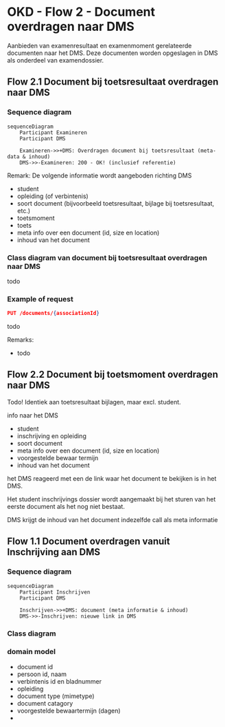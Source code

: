 # OKD - Flow 2 - Document overdragen naar DMS
Aanbieden van examenresultaat en examenmoment gerelateerde documenten naar het DMS. Deze documenten worden opgeslagen in DMS als onderdeel van examendossier. 

## Flow 2.1 Document bij toetsresultaat overdragen naar DMS
### Sequence diagram
```mermaid
sequenceDiagram
    Participant Examineren
    Participant DMS

    Examineren->>+DMS: Overdragen document bij toetsresultaat (meta-data & inhoud)
    DMS->>-Examineren: 200 - OK! (inclusief referentie)
```

Remark:
De volgende informatie wordt aangeboden richting  DMS
- student
- opleiding (of verbintenis)
- soort document (bijvoorbeeld toetsresultaat, bijlage bij toetsresultaat, etc.)
- toetsmoment
- toets
- meta info over een document (id, size en location)
- inhoud van het document

### Class diagram van document bij toetsresultaat overdragen naar DMS
todo

### Example of request
```json
PUT /documents/{associationId}
```
todo

Remarks:
- todo



## Flow 2.2 Document bij toetsmoment overdragen naar DMS
Todo! Identiek aan toetsresultaat bijlagen, maar excl. student.





  






info naar het DMS
- student
- inschrijving en opleiding
- soort document
- meta info over een document (id, size en location)
- voorgestelde bewaar termijn
- inhoud van het document

het DMS reageerd met een de link waar het document te bekijken is in het DMS.

Het student inschrijvings dossier wordt aangemaakt bij het sturen van het eerste document als het nog niet bestaat.

DMS krijgt de inhoud van het document indezelfde call als meta informatie

## Flow 1.1 Document overdragen vanuit Inschrijving aan DMS
### Sequence diagram
```mermaid
sequenceDiagram
    Participant Inschrijven
    Participant DMS

    Inschrijven->>+DMS: document (meta informatie & inhoud)
    DMS->>-Inschrijven: nieuwe link in DMS

```

### Class diagram 


### domain model
- document id
- persoon id, naam
- verbintenis id en bladnummer
- opleiding
- document type (mimetype)
- document catagory
- voorgestelde bewaartermijn (dagen)
- 

